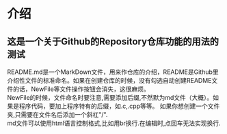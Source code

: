 # 介绍
## 这是一个关于Github的Repository仓库功能的用法的测试
README.md是一个MarkDown文件，用来作仓库的介绍，README是Github里介绍性文件的标准命名。如果在创建仓库的时候，没有勾选自动创建README文件的话，NewFile等文件操作按钮会消失，这很麻烦。<br>
NewFile的时候，文件命名时要注意,需要添加后缀,不然默为md文件（大概）。如果是程序代码，要加上程序特有的后缀，如.c,.cpp等等。
如果你想创建一个文件夹,只需要在文件名后添加一个斜杠"/".<br>
md文件可以使用html语言控制格式,比如用br换行.在编辑时,点回车无法实现换行.

